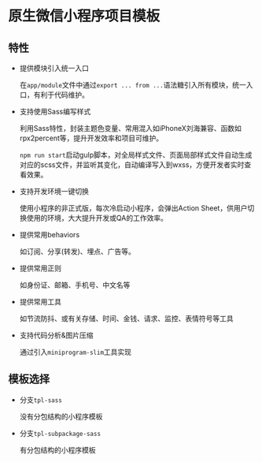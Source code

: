 # 原生微信小程序项目模板
## 特性
- 提供模块引入统一入口

	在`app/module`文件中通过`export ... from ...`语法糖引入所有模块，统一入口，有利于代码维护。

- 支持使用Sass编写样式

	利用Sass特性，封装主题色变量、常用混入如iPhoneX刘海兼容、函数如rpx2percent等，提升开发效率和项目可维护。
	
	`npm run start`启动gulp脚本，对全局样式文件、页面局部样式文件自动生成对应的scss文件，并监听其变化，自动编译写入到wxss，方便开发者实时查看效果。

- 支持开发环境一键切换

	使用小程序的非正式版，每次冷启动小程序，会弹出Action Sheet，供用户切换使用的环境，大大提升开发或QA的工作效率。

- 提供常用behaviors

	如订阅、分享(转发)、埋点、广告等。

- 提供常用正则

	如身份证、邮箱、手机号、中文名等

- 提供常用工具

	如节流防抖、或有关存储、时间、金钱、请求、监控、表情符号等工具

- 支持代码分析&图片压缩

	通过引入`miniprogram-slim`工具实现

## 模板选择
- 分支`tpl-sass`

	没有分包结构的小程序模板

- 分支`tpl-subpackage-sass`

	有分包结构的小程序模板

